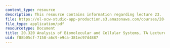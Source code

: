 ```yaml
---
content_type: resource
description: This resource contains information regarding lecture 23.
file: https://ol-ocw-studio-app-production.s3.amazonaws.com/courses/20-320-analysis-of-biomolecular-and-cellular-systems-fall-2012/f88b05cf7158a6c9e9ca381ec97d4887_MIT20_320F12_Lecture23.pdf
file_type: application/pdf
resourcetype: Document
title: 20.320 Analysis of Biomolecular and Cellular Systems, TA Lecture Note 23
uid: f88b05cf-7158-a6c9-e9ca-381ec97d4887
---
```

